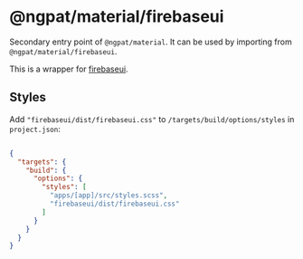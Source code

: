 # @ngpat/material/firebaseui

Secondary entry point of `@ngpat/material`. It can be used by importing from `@ngpat/material/firebaseui`.

This is a wrapper for [firebaseui](https://github.com/firebase/firebaseui-web#installation).

## Styles

Add `"firebaseui/dist/firebaseui.css"` to `/targets/build/options/styles` in `project.json`:

```json

{
  "targets": {
    "build": {
      "options": {
        "styles": [
          "apps/[app]/src/styles.scss",
          "firebaseui/dist/firebaseui.css"
        ]
      }
    }
  }
}

```
